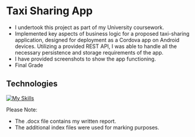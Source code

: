 # Taxi Sharing App
- I undertook this project as part of my University coursework.
- Implemented key aspects of business logic for a proposed taxi-sharing application, designed for deployment as a Cordova app on Android devices. Utilizing a provided REST API, I was able to handle all the necessary persistence and storage requirements of the app.
- I have provided screenshots to show the app functioning.
- Final Grade

## Technologies 
[![My Skills](https://skillicons.dev/icons?i=js,html,css,vscode,jquery)](https://skillicons.dev)


Please Note:
- The .docx file contains my written report.
- The additional index files were used for marking purposes.
